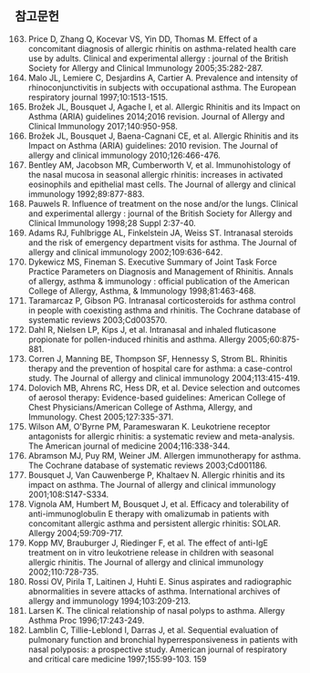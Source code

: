 ## 참고문헌
163. Price D, Zhang Q, Kocevar VS, Yin DD, Thomas M. Effect of a concomitant diagnosis of allergic rhinitis on asthma-related health care use by adults. Clinical and experimental allergy : journal of the British Society for Allergy and Clinical Immunology 2005;35:282-287.
164. Malo JL, Lemiere C, Desjardins A, Cartier A. Prevalence and intensity of rhinoconjunctivitis in subjects with occupational asthma. The European respiratory journal 1997;10:1513-1515.
165. Brožek JL, Bousquet J, Agache I, et al. Allergic Rhinitis and its Impact on Asthma (ARIA) guidelines 2014;2016 revision. Journal of Allergy and Clinical Immunology 2017;140:950-958.
166. Brožek JL, Bousquet J, Baena-Cagnani CE, et al. Allergic Rhinitis and its Impact on Asthma (ARIA) guidelines: 2010 revision. The Journal of allergy and clinical immunology 2010;126:466-476.
167. Bentley AM, Jacobson MR, Cumberworth V, et al. Immunohistology of the nasal mucosa in seasonal allergic rhinitis: increases in activated eosinophils and epithelial mast cells. The Journal of allergy and clinical immunology 1992;89:877-883.
168. Pauwels R. Influence of treatment on the nose and/or the lungs. Clinical and experimental allergy : journal of the British Society for Allergy and Clinical Immunology 1998;28 Suppl 2:37-40.
169. Adams RJ, Fuhlbrigge AL, Finkelstein JA, Weiss ST. Intranasal steroids and the risk of emergency department visits for asthma. The Journal of allergy and clinical immunology 2002;109:636-642.
170. Dykewicz MS, Fineman S. Executive Summary of Joint Task Force Practice Parameters on Diagnosis and Management of Rhinitis. Annals of allergy, asthma & immunology : official publication of the American College of Allergy, Asthma, & Immunology 1998;81:463-468.
171. Taramarcaz P, Gibson PG. Intranasal corticosteroids for asthma control in people with coexisting asthma and rhinitis. The Cochrane database of systematic reviews 2003;Cd003570.
172. Dahl R, Nielsen LP, Kips J, et al. Intranasal and inhaled fluticasone propionate for pollen-induced rhinitis and asthma. Allergy 2005;60:875-881.
173. Corren J, Manning BE, Thompson SF, Hennessy S, Strom BL. Rhinitis therapy and the prevention of hospital care for asthma: a case-control study. The Journal of allergy and clinical immunology 2004;113:415-419.
174. Dolovich MB, Ahrens RC, Hess DR, et al. Device selection and outcomes of aerosol therapy: Evidence-based guidelines: American College of Chest Physicians/American College of Asthma, Allergy, and Immunology. Chest 2005;127:335-371.
175. Wilson AM, O'Byrne PM, Parameswaran K. Leukotriene receptor antagonists for allergic rhinitis: a systematic review and meta-analysis. The American journal of medicine 2004;116:338-344.
176. Abramson MJ, Puy RM, Weiner JM. Allergen immunotherapy for asthma. The Cochrane database of systematic reviews 2003;Cd001186.
177. Bousquet J, Van Cauwenberge P, Khaltaev N. Allergic rhinitis and its impact on asthma. The Journal of allergy and clinical immunology 2001;108:S147-S334.
178. Vignola AM, Humbert M, Bousquet J, et al. Efficacy and tolerability of anti-immunoglobulin E therapy with omalizumab in patients with concomitant allergic asthma and persistent allergic rhinitis: SOLAR. Allergy 2004;59:709-717.
179. Kopp MV, Brauburger J, Riedinger F, et al. The effect of anti-IgE treatment on in vitro leukotriene release in children with seasonal allergic rhinitis. The Journal of allergy and clinical immunology 2002;110:728-735.
180. Rossi OV, Pirila T, Laitinen J, Huhti E. Sinus aspirates and radiographic abnormalities in severe attacks of asthma. International archives of allergy and immunology 1994;103:209-213.
181. Larsen K. The clinical relationship of nasal polyps to asthma. Allergy Asthma Proc 1996;17:243-249.
182. Lamblin C, Tillie-Leblond I, Darras J, et al. Sequential evaluation of pulmonary function and bronchial hyperresponsiveness in patients with nasal polyposis: a prospective study. American journal of respiratory and critical care medicine 1997;155:99-103.
<PAGE>159